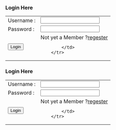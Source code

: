 <!DOCTYPE  html>
<html>
<head>
<title>Login Form</title>

</head>

<body>


<h3>Login Here</h3>
<form action="login.php" method="post">
<table>
    <tr>
        <td>Username :</td>
              <td>
                  <input type="text" name="user">
              </td>
        </tr>
        <tr>
            <td>Password :</td>
            <td>
                <input type="password" name="user_pass">
            </td>
        </tr>
        <tr>
            <td>
                <input type="submit" name="submit" value="Login">
            </td>
            <td>
                Not yet a Member ?<a href="log in form.html">regester</a>
               
            
            </td>
        </tr>
</table>

</form>


</body>

</html>



<!DOCTYPE  html>
<html>
<head>
<title>Login Form</title>

</head>

<body>


<h3>Login Here</h3>
<form action="login.php" method="post">
<table>
    <tr>
        <td>Username :</td>
              <td>
                  <input type="text" name="user">
              </td>
        </tr>
        <tr>
            <td>Password :</td>
            <td>
                <input type="password" name="user_pass">
            </td>
        </tr>
        <tr>
            <td>
                <input type="submit" name="submit" value="Login">
            </td>
            <td>
                Not yet a Member ?<a href="log in form.html">regester</a>
               
            
            </td>
        </tr>
</table>

</form>


</body>

</html>

